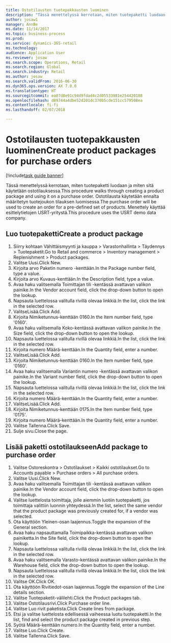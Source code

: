 ```yaml
--- 
title: Ostotilausten tuotepakkausten luominen
description: "Tässä menettelyssä kerrotaan, miten tuotepaketti luodaan ja miten sitä käytetään ostotilauksessa."
author: josaw1
manager: AnnBe
ms.date: 11/14/2017
ms.topic: business-process
ms.prod: 
ms.service: dynamics-365-retail
ms.technology: 
audience: Application User
ms.reviewer: josaw
ms.search.scope: Operations, Retail
ms.search.region: Global
ms.search.industry: Retail
ms.author: josaw
ms.search.validFrom: 2016-06-30
ms.dyn365.ops.version: AX 7.0.0
ms.translationtype: HT
ms.sourcegitcommit: ea07d8e91c94d9fdad4c2d05533981e254420188
ms.openlocfilehash: d89744a4dbe52d201dc370b5cde151cc579508ea
ms.contentlocale: fi-fi
ms.lasthandoff: 02/07/2018

---
```

# <a name="create-product-packages-for-purchase-orders"></a><span data-ttu-id="cbc96-103">Ostotilausten tuotepakkausten luominen</span><span class="sxs-lookup"><span data-stu-id="cbc96-103">Create product packages for purchase orders</span></span>

[!include[task guide banner](../includes/task-guide-banner.md)]

<span data-ttu-id="cbc96-104">Tässä menettelyssä kerrotaan, miten tuotepaketti luodaan ja miten sitä käytetään ostotilauksessa.</span><span class="sxs-lookup"><span data-stu-id="cbc96-104">This procedure walks through creating a product package and using it on a purchase order.</span></span> <span data-ttu-id="cbc96-105">Ostotilausta käytetään ennalta määritetyn tuotejoukon tilauksen luomisessa.</span><span class="sxs-lookup"><span data-stu-id="cbc96-105">The purchase order will be used to create an order for a pre-defined set of products.</span></span> <span data-ttu-id="cbc96-106">Menettely käyttää esittelytietojen USRT-yritystä.</span><span class="sxs-lookup"><span data-stu-id="cbc96-106">This procedure uses the USRT demo data company.</span></span>


## <a name="create-a-product-package"></a><span data-ttu-id="cbc96-107">Luo tuotepaketti</span><span class="sxs-lookup"><span data-stu-id="cbc96-107">Create a product package</span></span>
1. <span data-ttu-id="cbc96-108">Siirry kohtaan Vähittäismyynti ja kauppa > Varastonhallinta > Täydennys > Tuotepaketit.</span><span class="sxs-lookup"><span data-stu-id="cbc96-108">Go to Retail and commerce > Inventory management > Replenishment > Product packages.</span></span>
2. <span data-ttu-id="cbc96-109">Valitse Uusi.</span><span class="sxs-lookup"><span data-stu-id="cbc96-109">Click New.</span></span>
3. <span data-ttu-id="cbc96-110">Kirjoita arvo Paketin numero -kenttään.</span><span class="sxs-lookup"><span data-stu-id="cbc96-110">In the Package number field, type a value.</span></span>
4. <span data-ttu-id="cbc96-111">Kirjoita arvo Kuvaus-kenttään.</span><span class="sxs-lookup"><span data-stu-id="cbc96-111">In the Description field, type a value.</span></span>
5. <span data-ttu-id="cbc96-112">Avaa haku valitsemalla Toimittajan tili -kentässä avattavan valikon painike.</span><span class="sxs-lookup"><span data-stu-id="cbc96-112">In the Vendor account field, click the drop-down button to open the lookup.</span></span>
6. <span data-ttu-id="cbc96-113">Napsauta luettelossa valitulla rivillä olevaa linkkiä.</span><span class="sxs-lookup"><span data-stu-id="cbc96-113">In the list, click the link in the selected row.</span></span>
7. <span data-ttu-id="cbc96-114">ValitseLisää.</span><span class="sxs-lookup"><span data-stu-id="cbc96-114">Click Add.</span></span>
8. <span data-ttu-id="cbc96-115">Kirjoita Nimiketunnus-kenttään 0160.</span><span class="sxs-lookup"><span data-stu-id="cbc96-115">In the Item number field, type '0160'.</span></span>
9. <span data-ttu-id="cbc96-116">Avaa haku valitsemalla Koko-kentässä avattavan valikon painike.</span><span class="sxs-lookup"><span data-stu-id="cbc96-116">In the Size field, click the drop-down button to open the lookup.</span></span>
10. <span data-ttu-id="cbc96-117">Napsauta luettelossa valitulla rivillä olevaa linkkiä.</span><span class="sxs-lookup"><span data-stu-id="cbc96-117">In the list, click the link in the selected row.</span></span>
11. <span data-ttu-id="cbc96-118">Kirjoita numero Määrä-kenttään.</span><span class="sxs-lookup"><span data-stu-id="cbc96-118">In the Quantity field, enter a number.</span></span>
12. <span data-ttu-id="cbc96-119">ValitseLisää.</span><span class="sxs-lookup"><span data-stu-id="cbc96-119">Click Add.</span></span>
13. <span data-ttu-id="cbc96-120">Kirjoita Nimiketunnus-kenttään 0160.</span><span class="sxs-lookup"><span data-stu-id="cbc96-120">In the Item number field, type '0160'.</span></span>
14. <span data-ttu-id="cbc96-121">Avaa haku valitsemalla Variantin numero -kentässä avattavan valikon painike.</span><span class="sxs-lookup"><span data-stu-id="cbc96-121">In the Variant number field, click the drop-down button to open the lookup.</span></span>
15. <span data-ttu-id="cbc96-122">Napsauta luettelossa valitulla rivillä olevaa linkkiä.</span><span class="sxs-lookup"><span data-stu-id="cbc96-122">In the list, click the link in the selected row.</span></span>
16. <span data-ttu-id="cbc96-123">Kirjoita numero Määrä-kenttään.</span><span class="sxs-lookup"><span data-stu-id="cbc96-123">In the Quantity field, enter a number.</span></span>
17. <span data-ttu-id="cbc96-124">ValitseLisää.</span><span class="sxs-lookup"><span data-stu-id="cbc96-124">Click Add.</span></span>
18. <span data-ttu-id="cbc96-125">Kirjoita Nimiketunnus-kenttään 0175.</span><span class="sxs-lookup"><span data-stu-id="cbc96-125">In the Item number field, type '0175'.</span></span>
19. <span data-ttu-id="cbc96-126">Kirjoita numero Määrä-kenttään.</span><span class="sxs-lookup"><span data-stu-id="cbc96-126">In the Quantity field, enter a number.</span></span>
20. <span data-ttu-id="cbc96-127">Valitse Tallenna.</span><span class="sxs-lookup"><span data-stu-id="cbc96-127">Click Save.</span></span>
21. <span data-ttu-id="cbc96-128">Sulje sivu.</span><span class="sxs-lookup"><span data-stu-id="cbc96-128">Close the page.</span></span>

## <a name="add-package-to-purchase-order"></a><span data-ttu-id="cbc96-129">Lisää paketti ostotilaukseen</span><span class="sxs-lookup"><span data-stu-id="cbc96-129">Add package to purchase order</span></span>
1. <span data-ttu-id="cbc96-130">Valitse Ostoreskontra > Ostotilaukset > Kaikki ostotilaukset.</span><span class="sxs-lookup"><span data-stu-id="cbc96-130">Go to Accounts payable > Purchase orders > All purchase orders.</span></span>
2. <span data-ttu-id="cbc96-131">Valitse Uusi.</span><span class="sxs-lookup"><span data-stu-id="cbc96-131">Click New.</span></span>
3. <span data-ttu-id="cbc96-132">Avaa haku valitsemalla Toimittajan tili -kentässä avattavan valikon painike.</span><span class="sxs-lookup"><span data-stu-id="cbc96-132">In the Vendor account field, click the drop-down button to open the lookup.</span></span>
4. <span data-ttu-id="cbc96-133">Valitse luettelosta toimittaja, jolle aiemmin luotiin tuotepaketti, jos toimittaja valittiin luonnin yhteydessä.</span><span class="sxs-lookup"><span data-stu-id="cbc96-133">In the list, select the same vendor that the product package was previously created for, if a vendor was selected.</span></span>
5. <span data-ttu-id="cbc96-134">Ota käyttöön Yleinen-osan laajennus.</span><span class="sxs-lookup"><span data-stu-id="cbc96-134">Toggle the expansion of the General section.</span></span>
6. <span data-ttu-id="cbc96-135">Avaa haku napsauttamalla Toimipaikka-kentässä avattavan valikon painiketta.</span><span class="sxs-lookup"><span data-stu-id="cbc96-135">In the Site field, click the drop-down button to open the lookup.</span></span>
7. <span data-ttu-id="cbc96-136">Napsauta luettelossa valitulla rivillä olevaa linkkiä.</span><span class="sxs-lookup"><span data-stu-id="cbc96-136">In the list, click the link in the selected row.</span></span>
8. <span data-ttu-id="cbc96-137">Avaa haku valitsemalla Varasto-kentässä avattavan valikon painike.</span><span class="sxs-lookup"><span data-stu-id="cbc96-137">In the Warehouse field, click the drop-down button to open the lookup.</span></span>
9. <span data-ttu-id="cbc96-138">Napsauta luettelossa valitulla rivillä olevaa linkkiä.</span><span class="sxs-lookup"><span data-stu-id="cbc96-138">In the list, click the link in the selected row.</span></span>
10. <span data-ttu-id="cbc96-139">Valitse OK.</span><span class="sxs-lookup"><span data-stu-id="cbc96-139">Click OK.</span></span>
11. <span data-ttu-id="cbc96-140">Ota käyttöön Rivitiedot-osan laajennus.</span><span class="sxs-lookup"><span data-stu-id="cbc96-140">Toggle the expansion of the Line details section.</span></span>
12. <span data-ttu-id="cbc96-141">Valitse Tuotepaketit-välilehti.</span><span class="sxs-lookup"><span data-stu-id="cbc96-141">Click the Product packages tab.</span></span>
13. <span data-ttu-id="cbc96-142">Valitse Ostotilausrivi.</span><span class="sxs-lookup"><span data-stu-id="cbc96-142">Click Purchase order line.</span></span>
14. <span data-ttu-id="cbc96-143">Valitse Luo rivit paketista.</span><span class="sxs-lookup"><span data-stu-id="cbc96-143">Click Create lines from package.</span></span>
15. <span data-ttu-id="cbc96-144">Etsi ja valitse luettelosta edellisessä vaiheessa luotu tuotepaketti.</span><span class="sxs-lookup"><span data-stu-id="cbc96-144">In the list, find and select the product package created in previous step.</span></span>
16. <span data-ttu-id="cbc96-145">Syötä Määrä-kenttään numero.</span><span class="sxs-lookup"><span data-stu-id="cbc96-145">In the Quantity field, enter a number.</span></span>
17. <span data-ttu-id="cbc96-146">Valitse Luo.</span><span class="sxs-lookup"><span data-stu-id="cbc96-146">Click Create.</span></span>
18. <span data-ttu-id="cbc96-147">Valitse Tallenna.</span><span class="sxs-lookup"><span data-stu-id="cbc96-147">Click Save.</span></span>


